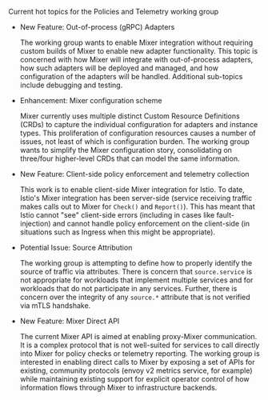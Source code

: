 Current hot topics for the Policies and Telemetry working group

* New Feature: Out-of-process (gRPC) Adapters

  The working group wants to enable Mixer integration without requiring custom builds of Mixer to enable new adapter functionality. This topic is concerned with how Mixer will integrate with out-of-process adapters, how such adapters will be deployed and managed, and how configuration of the adapters will be handled. Additional sub-topics include debugging and testing.

* Enhancement: Mixer configuration scheme

  Mixer currently uses multiple distinct Custom Resource Definitions (CRDs) to capture the individual configuration for adapters and instance types. This proliferation of configuration resources causes a number of issues, not least of which is configuration burden. The working group wants to simplify the Mixer configuration story, consolidating on three/four higher-level CRDs that can model the same information.

* New Feature: Client-side policy enforcement and telemetry collection

  This work is to enable client-side Mixer integration for Istio. To date, Istio's Mixer integration has been server-side (service receiving traffic makes calls out to Mixer for `Check()` and `Report()`). This has meant that Istio cannot "see" client-side errors (including in cases like fault-injection) and cannot handle policy enforcement on the client-side (in situations such as Ingress when this might be appropriate).

* Potential Issue: Source Attribution

  The working group is attempting to define how to properly identify the source of traffic via attributes. There is concern that `source.service` is not appropriate for workloads that implement multiple services and for workloads that do not participate in any services. Further, there is concern over the integrity of any `source.*` attribute that is not verified via mTLS handshake.

* New Feature: Mixer Direct API

  The current Mixer API is aimed at enabling proxy-Mixer communication. It is a complex protocol that is not well-suited for services to call directly into Mixer for policy checks or telemetry reporting. The working group is interested in enabling direct calls to Mixer by exposing a set of APIs for existing, community protocols (envoy v2 metrics service, for example) while maintaining existing support for explicit operator control of how information flows through Mixer to infrastructure backends.


